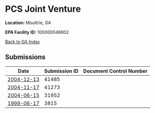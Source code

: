 # PCS Joint Venture

**Location:** Moultrie, GA

**EPA Facility ID:** 100000046602

[Back to GA Index](../../index.md)

## Submissions

| Date | Submission ID | Document Control Number |
|------|--------------|-------------------------|
| [2004-12-13](submissions/41485.md) | 41485 |  |
| [2004-11-17](submissions/41273.md) | 41273 |  |
| [2004-06-15](submissions/31952.md) | 31952 |  |
| [1999-06-17](submissions/3815.md) | 3815 |  |

